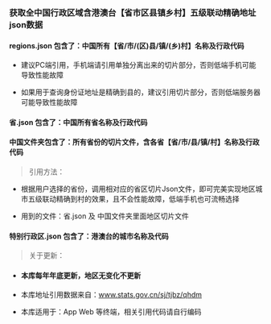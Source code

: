 ### 获取全中国行政区域含港澳台【省市区县镇乡村】五级联动精确地址json数据

#### regions.json 包含了：中国所有【省/市/(区)县/镇/(乡)村】名称及行政代码

- 建议PC端引用，手机端请引用单独分离出来的切片部分，否则低端手机可能导致性能故障

- 如果用于查询身份证地址是精确到县的，建议引用切片部分，否则低端服务器可能导致性能故障

#### 省.json 包含了：中国所有省名称及行政代码

#### 中国文件夹包含了：所有省份的切片文件，含各省【省/市/县/镇/村】名称及行政代码

> 引用方法：

-  根据用户选择的省份，调用相对应的省区切片Json文件，即可完美实现地区城市五级联动精确到村的效果，且不会性能故障，低端手机也可流畅选择

- 用到的文件：省.json 及 中国文件夹里面地区切片文件


#### 特别行政区.json 包含了：港澳台的城市名称及代码

> 关于更新：

- #### 本库每年年底更新，地区无变化不更新

- 本库地址引用数据来自：www.stats.gov.cn/sj/tjbz/qhdm

- 本库适用于：App Web 等终端，相关引用代码请自行编码

